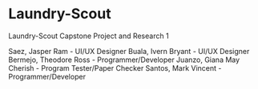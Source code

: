 # Laundry-Scout
Laundry-Scout Capstone Project and Research 1

Saez, Jasper Ram - UI/UX Designer
Buala, Ivern Bryant - UI/UX Designer
Bermejo, Theodore Ross - Programmer/Developer
Juanzo, Giana May Cherish - Program Tester/Paper Checker
Santos, Mark Vincent - Programmer/Developer
